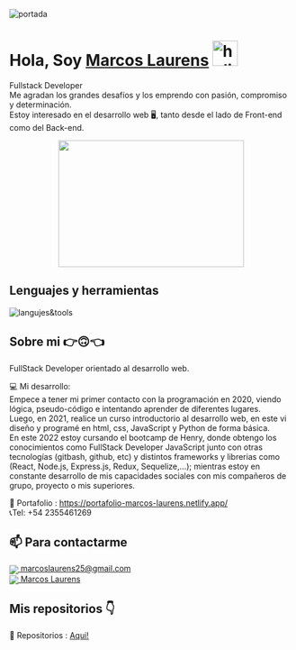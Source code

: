 ![portada](https://i.pinimg.com/originals/2f/f4/28/2ff428006f3ade5f10beac69372062ab.gif)

# **Hola, Soy [Marcos Laurens](https://www.linkedin.com/in/Marquisl2/)** <img width="45" src="https://user-images.githubusercontent.com/76783198/182454378-115c3a2e-50cc-490e-85f0-fbdfab7f36ba.gif" alt="holis">

Fullstack Developer<br>
Me agradan los grandes desafíos y los emprendo con pasión, compromiso y determinación.<br>
Estoy interesado en el desarrollo web 🖥️, tanto desde el lado de Front-end como del Back-end.<br>
<div align="center" >
      <img align="center" src="https://user-images.githubusercontent.com/76783198/182483558-499ad227-69c3-4323-b4f5-abab4942dade.gif" width="330" height="225"  />
</div> 

## Lenguajes y herramientas
![langujes&tools](https://user-images.githubusercontent.com/76783198/182465347-06d45139-1931-4a88-b81a-a6861070c02a.svg)

## Sobre mi 👉🙃👈

<p>
FullStack Developer orientado al desarrollo web.

💻 Mi desarrollo: <br>
Empece a tener mi primer contacto con la programación en 2020, viendo lógica, pseudo-código e intentando aprender de diferentes lugares. <br>
Luego, en 2021, realice un curso introductorio al desarrollo web, en este vi diseño y programé en html, css, JavaScript y Python de forma básica. <br>
En este 2022 estoy cursando el bootcamp de Henry, donde obtengo los conocimientos como FullStack Developer JavaScript junto con otras tecnologías (gitbash, github, etc) y distintos frameworks y librerias como (React, Node.js, Express.js, Redux, Sequelize,...); mientras estoy en constante desarrollo de mis capacidades sociales con mis compañeros de grupo, proyecto o mis superiores.

💼 Portafolio : https://portafolio-marcos-laurens.netlify.app/ <br>
📞Tel: +54 2355461269
<p/>


## 📫 Para contactarme 

<p>
    <a href="https://marcoslaurens25@gmail.com">
      <img align="center" src="https://user-images.githubusercontent.com/76783198/182482940-c4a2a044-de93-4450-b354-9628cbb175c9.svg"/>
      marcoslaurens25@gmail.com
    </a>    
    <br>
    <a href="https://www.linkedin.com/in/marcos-laurens/">
      <img align="center" src="https://user-images.githubusercontent.com/76783198/182481396-19c89e94-f3ba-4e33-9df4-f5b7a094cf8f.svg"/>
      Marcos Laurens
    </a>
<p/>

## Mis repositorios 👇

<p>

📂 Repositorios : <a href="https://github.com/Marquisl2?tab=repositories" about="_blank">Aqui!<a/>

<p/>
